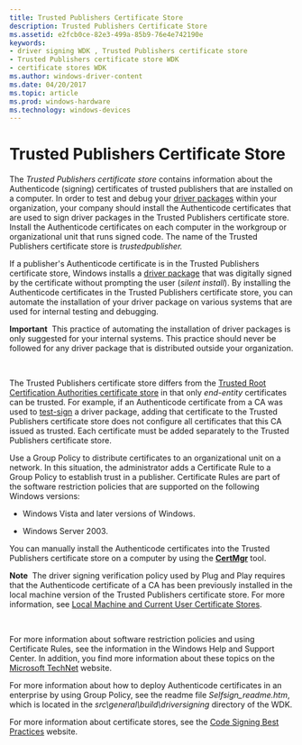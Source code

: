 ```yaml
---
title: Trusted Publishers Certificate Store
description: Trusted Publishers Certificate Store
ms.assetid: e2fcb0ce-82e3-499a-85b9-76e4e742190e
keywords:
- driver signing WDK , Trusted Publishers certificate store
- Trusted Publishers certificate store WDK
- certificate stores WDK
ms.author: windows-driver-content
ms.date: 04/20/2017
ms.topic: article
ms.prod: windows-hardware
ms.technology: windows-devices
---
```


# Trusted Publishers Certificate Store


The *Trusted Publishers certificate store* contains information about the Authenticode (signing) certificates of trusted publishers that are installed on a computer. In order to test and debug your [driver packages](driver-packages.md) within your organization, your company should install the Authenticode certificates that are used to sign driver packages in the Trusted Publishers certificate store. Install the Authenticode certificates on each computer in the workgroup or organizational unit that runs signed code. The name of the Trusted Publishers certificate store is *trustedpublisher.*

If a publisher's Authenticode certificate is in the Trusted Publishers certificate store, Windows installs a [driver package](driver-packages.md) that was digitally signed by the certificate without prompting the user (*silent install*). By installing the Authenticode certificates in the Trusted Publishers certificate store, you can automate the installation of your driver package on various systems that are used for internal testing and debugging.

**Important**  This practice of automating the installation of driver packages is only suggested for your internal systems. This practice should never be followed for any driver package that is distributed outside your organization.

 

The Trusted Publishers certificate store differs from the [Trusted Root Certification Authorities certificate store](trusted-root-certification-authorities-certificate-store.md) in that only *end-entity* certificates can be trusted. For example, if an Authenticode certificate from a CA was used to [test-sign](introduction-to-test-signing.md) a driver package, adding that certificate to the Trusted Publishers certificate store does not configure all certificates that this CA issued as trusted. Each certificate must be added separately to the Trusted Publishers certificate store.

Use a Group Policy to distribute certificates to an organizational unit on a network. In this situation, the administrator adds a Certificate Rule to a Group Policy to establish trust in a publisher. Certificate Rules are part of the software restriction policies that are supported on the following Windows versions:

-   Windows Vista and later versions of Windows.

-   Windows Server 2003.

You can manually install the Authenticode certificates into the Trusted Publishers certificate store on a computer by using the [**CertMgr**](https://msdn.microsoft.com/library/windows/hardware/ff543411) tool.

**Note**  The driver signing verification policy used by Plug and Play requires that the Authenticode certificate of a CA has been previously installed in the local machine version of the Trusted Publishers certificate store. For more information, see [Local Machine and Current User Certificate Stores](local-machine-and-current-user-certificate-stores.md).

 

For more information about software restriction policies and using Certificate Rules, see the information in the Windows Help and Support Center. In addition, you find more information about these topics on the [Microsoft TechNet](http://go.microsoft.com/fwlink/p/?linkid=10111) website.

For more information about how to deploy Authenticode certificates in an enterprise by using Group Policy, see the readme file *Selfsign\_readme.htm*, which is located in the *src\\general\\build\\driversigning* directory of the WDK.

For more information about certificate stores, see the [Code Signing Best Practices](http://go.microsoft.com/fwlink/p/?linkid=68250) website.

 

 





